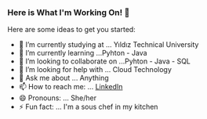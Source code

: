 ### Here is What I'm Working On! 👋

Here are some ideas to get you started:

- 🔭 I’m currently studying at ... Yıldız Technical University
- 🌱 I’m currently learning ...Pyhton - Java
- 👯 I’m looking to collaborate on ...Pyhton - Java - SQL
- 🤔 I’m looking for help with ... Cloud Technology 
- 💬 Ask me about ... Anything 
- 📫 How to reach me: ... [LinkedIn](https://www.linkedin.com/in/karakusderya/)
- 😄 Pronouns: ... She/her
- ⚡ Fun fact: ... I'm a sous chef in my kitchen 

